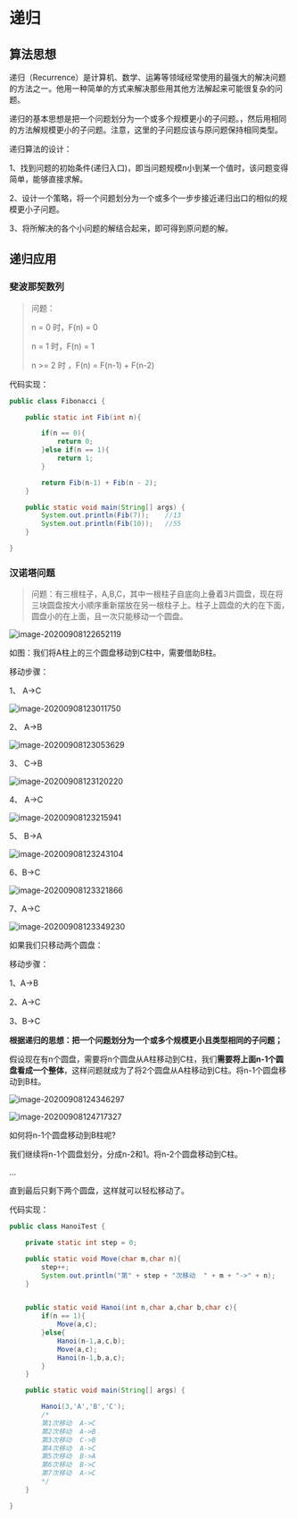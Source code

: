 # 递归

## 算法思想

​        递归（Recurrence）是计算机、数学、运筹等领域经常使用的最强大的解决问题的方法之一。他用一种简单的方式来解决那些用其他方法解起来可能很复杂的问题。

​		递归的基本思想是把一个问题划分为一个或多个规模更小的子问题。，然后用相同的方法解规模更小的子问题。注意，这里的子问题应该与原问题保持相同类型。



递归算法的设计：

1、找到问题的初始条件(递归入口)，即当问题规模n小到某一个值时，该问题变得简单，能够直接求解。

2、设计一个策略，将一个问题划分为一个或多个一步步接近递归出口的相似的规模更小子问题。

3、将所解决的各个小问题的解结合起来，即可得到原问题的解。





## 递归应用

### 斐波那契数列

> 问题：
>
> n = 0 时，F(n) = 0
>
> n = 1 时，F(n) = 1
>
> n >= 2 时 ，F(n) = F(n-1) + F(n-2)

代码实现：

```java
public class Fibonacci {

    public static int Fib(int n){

        if(n == 0){
            return 0;
        }else if(n == 1){
            return 1;
        }

        return Fib(n-1) + Fib(n - 2);
    }

    public static void main(String[] args) {
        System.out.println(Fib(7));    //13 
        System.out.println(Fib(10));   //55
    }

}
```





### 汉诺塔问题

> 问题：有三根柱子，A,B,C，其中一根柱子自底向上叠着3片圆盘，现在将三块圆盘按大小顺序重新摆放在另一根柱子上。柱子上圆盘的大的在下面，圆盘小的在上面，且一次只能移动一个圆盘。
>

![image-20200908122652119](C:\Users\JZW\AppData\Roaming\Typora\typora-user-images\image-20200908122652119.png)



如图：我们将A柱上的三个圆盘移动到C柱中，需要借助B柱。

移动步骤：

1、 A->C 

![image-20200908123011750](C:\Users\JZW\AppData\Roaming\Typora\typora-user-images\image-20200908123011750.png)



2、 A->B

![image-20200908123053629](C:\Users\JZW\AppData\Roaming\Typora\typora-user-images\image-20200908123053629.png)



3、 C->B

![image-20200908123120220](C:\Users\JZW\AppData\Roaming\Typora\typora-user-images\image-20200908123120220.png)

4、 A->C

![image-20200908123215941](C:\Users\JZW\AppData\Roaming\Typora\typora-user-images\image-20200908123215941.png)



5、 B->A

![image-20200908123243104](C:\Users\JZW\AppData\Roaming\Typora\typora-user-images\image-20200908123243104.png)

6、B->C

![image-20200908123321866](C:\Users\JZW\AppData\Roaming\Typora\typora-user-images\image-20200908123321866.png)



7、A->C

![image-20200908123349230](C:\Users\JZW\AppData\Roaming\Typora\typora-user-images\image-20200908123349230.png)



如果我们只移动两个圆盘：

移动步骤：

1、A->B

2、A->C

3、B->C



**根据递归的思想：把一个问题划分为一个或多个规模更小且类型相同的子问题；**



假设现在有n个圆盘，需要将n个圆盘从A柱移动到C柱，我们**需要将上面n-1个圆盘看成一个整体**，这样问题就成为了将2个圆盘从A柱移动到C柱。将n-1个圆盘移动到B柱。

![image-20200908124346297](C:\Users\JZW\AppData\Roaming\Typora\typora-user-images\image-20200908124346297.png)



![image-20200908124717327](C:\Users\JZW\AppData\Roaming\Typora\typora-user-images\image-20200908124717327.png)



如何将n-1个圆盘移动到B柱呢?

我们继续将n-1个圆盘划分，分成n-2和1。将n-2个圆盘移动到C柱。

...

直到最后只剩下两个圆盘，这样就可以轻松移动了。

代码实现：

```java
public class HanoiTest {

    private static int step = 0;

    public static void Move(char m,char n){
        step++;
        System.out.println("第" + step + "次移动  " + m + "->" + n);
    }


    public static void Hanoi(int n,char a,char b,char c){
        if(n == 1){
            Move(a,c);
        }else{
            Hanoi(n-1,a,c,b);
            Move(a,c);
            Hanoi(n-1,b,a,c);
        }
    }

    public static void main(String[] args) {

        Hanoi(3,'A','B','C');
        /*
        第1次移动  A->C
		第2次移动  A->B
		第3次移动  C->B
		第4次移动  A->C
		第5次移动  B->A
		第6次移动  B->C
		第7次移动  A->C
        */
    }

}
```